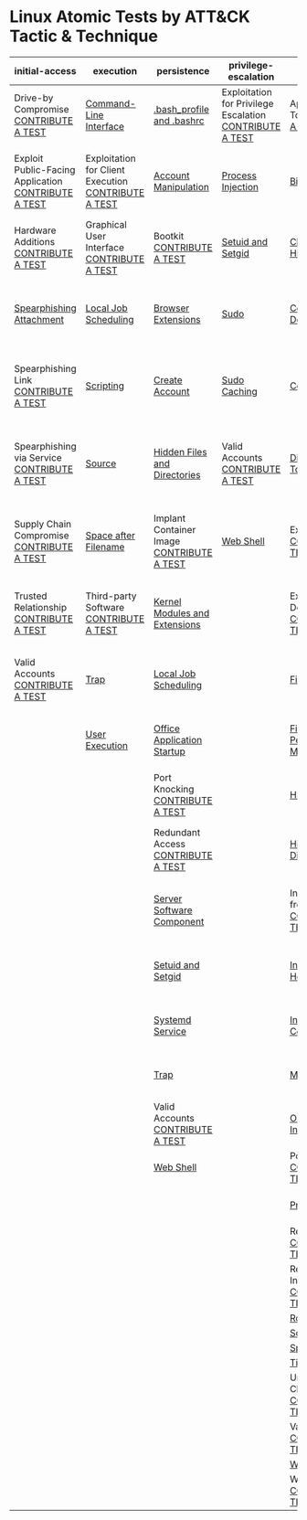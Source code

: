 # Linux Atomic Tests by ATT&CK Tactic & Technique
| initial-access | execution | persistence | privilege-escalation | defense-evasion | credential-access | discovery | lateral-movement | collection | exfiltration | command-and-control | impact |
|-----|-----|-----|-----|-----|-----|-----|-----|-----|-----|-----|-----|
| Drive-by Compromise [CONTRIBUTE A TEST](https://atomicredteam.io/contributing) | [Command-Line Interface](../../T1059/T1059.md) | [.bash_profile and .bashrc](../../T1156/T1156.md) | Exploitation for Privilege Escalation [CONTRIBUTE A TEST](https://atomicredteam.io/contributing) | Application Access Token [CONTRIBUTE A TEST](https://atomicredteam.io/contributing) | [Account Manipulation](../../T1098/T1098.md) | [Account Discovery](../../T1087/T1087.md) | Application Access Token [CONTRIBUTE A TEST](https://atomicredteam.io/contributing) | [Audio Capture](../../T1123/T1123.md) | Automated Exfiltration [CONTRIBUTE A TEST](https://atomicredteam.io/contributing) | Commonly Used Port [CONTRIBUTE A TEST](https://atomicredteam.io/contributing) | [Account Access Removal](../../T1531/T1531.md) |
| Exploit Public-Facing Application [CONTRIBUTE A TEST](https://atomicredteam.io/contributing) | Exploitation for Client Execution [CONTRIBUTE A TEST](https://atomicredteam.io/contributing) | [Account Manipulation](../../T1098/T1098.md) | [Process Injection](../../T1055/T1055.md) | [Binary Padding](../../T1009/T1009.md) | [Bash History](../../T1139/T1139.md) | [Browser Bookmark Discovery](../../T1217/T1217.md) | Application Deployment Software [CONTRIBUTE A TEST](https://atomicredteam.io/contributing) | [Automated Collection](../../T1119/T1119.md) | [Data Compressed](../../T1002/T1002.md) | Communication Through Removable Media [CONTRIBUTE A TEST](https://atomicredteam.io/contributing) | [Data Destruction](../../T1485/T1485.md) |
| Hardware Additions [CONTRIBUTE A TEST](https://atomicredteam.io/contributing) | Graphical User Interface [CONTRIBUTE A TEST](https://atomicredteam.io/contributing) | Bootkit [CONTRIBUTE A TEST](https://atomicredteam.io/contributing) | [Setuid and Setgid](../../T1166/T1166.md) | [Clear Command History](../../T1146/T1146.md) | [Brute Force](../../T1110/T1110.md) | Cloud Service Dashboard [CONTRIBUTE A TEST](https://atomicredteam.io/contributing) | Exploitation of Remote Services [CONTRIBUTE A TEST](https://atomicredteam.io/contributing) | [Clipboard Data](../../T1115/T1115.md) | [Data Encrypted](../../T1022/T1022.md) | [Connection Proxy](../../T1090/T1090.md) | Data Encrypted for Impact [CONTRIBUTE A TEST](https://atomicredteam.io/contributing) |
| [Spearphishing Attachment](../../T1193/T1193.md) | [Local Job Scheduling](../../T1168/T1168.md) | [Browser Extensions](../../T1176/T1176.md) | [Sudo](../../T1169/T1169.md) | [Compile After Delivery](../../T1500/T1500.md) | Cloud Instance Metadata API [CONTRIBUTE A TEST](https://atomicredteam.io/contributing) | Cloud Service Discovery [CONTRIBUTE A TEST](https://atomicredteam.io/contributing) | Internal Spearphishing [CONTRIBUTE A TEST](https://atomicredteam.io/contributing) | [Data Staged](../../T1074/T1074.md) | [Data Transfer Size Limits](../../T1030/T1030.md) | Custom Command and Control Protocol [CONTRIBUTE A TEST](https://atomicredteam.io/contributing) | Defacement [CONTRIBUTE A TEST](https://atomicredteam.io/contributing) |
| Spearphishing Link [CONTRIBUTE A TEST](https://atomicredteam.io/contributing) | [Scripting](../../T1064/T1064.md) | [Create Account](../../T1136/T1136.md) | [Sudo Caching](../../T1206/T1206.md) | [Connection Proxy](../../T1090/T1090.md) | [Credential Dumping](../../T1003/T1003.md) | [File and Directory Discovery](../../T1083/T1083.md) | [Remote File Copy](../../T1105/T1105.md) | Data from Cloud Storage Object [CONTRIBUTE A TEST](https://atomicredteam.io/contributing) | [Exfiltration Over Alternative Protocol](../../T1048/T1048.md) | Custom Cryptographic Protocol [CONTRIBUTE A TEST](https://atomicredteam.io/contributing) | Disk Content Wipe [CONTRIBUTE A TEST](https://atomicredteam.io/contributing) |
| Spearphishing via Service [CONTRIBUTE A TEST](https://atomicredteam.io/contributing) | [Source](../../T1153/T1153.md) | [Hidden Files and Directories](../../T1158/T1158.md) | Valid Accounts [CONTRIBUTE A TEST](https://atomicredteam.io/contributing) | [Disabling Security Tools](../../T1089/T1089.md) | Credentials from Web Browsers [CONTRIBUTE A TEST](https://atomicredteam.io/contributing) | [Network Service Scanning](../../T1046/T1046.md) | Remote Services [CONTRIBUTE A TEST](https://atomicredteam.io/contributing) | Data from Information Repositories [CONTRIBUTE A TEST](https://atomicredteam.io/contributing) | Exfiltration Over Command and Control Channel [CONTRIBUTE A TEST](https://atomicredteam.io/contributing) | [Data Encoding](../../T1132/T1132.md) | Disk Structure Wipe [CONTRIBUTE A TEST](https://atomicredteam.io/contributing) |
| Supply Chain Compromise [CONTRIBUTE A TEST](https://atomicredteam.io/contributing) | [Space after Filename](../../T1151/T1151.md) | Implant Container Image [CONTRIBUTE A TEST](https://atomicredteam.io/contributing) | [Web Shell](../../T1100/T1100.md) | Execution Guardrails [CONTRIBUTE A TEST](https://atomicredteam.io/contributing) | [Credentials in Files](../../T1081/T1081.md) | [Network Share Discovery](../../T1135/T1135.md) | SSH Hijacking [CONTRIBUTE A TEST](https://atomicredteam.io/contributing) | [Data from Local System](../../T1005/T1005.md) | Exfiltration Over Other Network Medium [CONTRIBUTE A TEST](https://atomicredteam.io/contributing) | Data Obfuscation [CONTRIBUTE A TEST](https://atomicredteam.io/contributing) | Endpoint Denial of Service [CONTRIBUTE A TEST](https://atomicredteam.io/contributing) |
| Trusted Relationship [CONTRIBUTE A TEST](https://atomicredteam.io/contributing) | Third-party Software [CONTRIBUTE A TEST](https://atomicredteam.io/contributing) | [Kernel Modules and Extensions](../../T1215/T1215.md) |  | Exploitation for Defense Evasion [CONTRIBUTE A TEST](https://atomicredteam.io/contributing) | Exploitation for Credential Access [CONTRIBUTE A TEST](https://atomicredteam.io/contributing) | [Network Sniffing](../../T1040/T1040.md) | Third-party Software [CONTRIBUTE A TEST](https://atomicredteam.io/contributing) | Data from Network Shared Drive [CONTRIBUTE A TEST](https://atomicredteam.io/contributing) | Exfiltration Over Physical Medium [CONTRIBUTE A TEST](https://atomicredteam.io/contributing) | Domain Fronting [CONTRIBUTE A TEST](https://atomicredteam.io/contributing) | Firmware Corruption [CONTRIBUTE A TEST](https://atomicredteam.io/contributing) |
| Valid Accounts [CONTRIBUTE A TEST](https://atomicredteam.io/contributing) | [Trap](../../T1154/T1154.md) | [Local Job Scheduling](../../T1168/T1168.md) |  | [File Deletion](../../T1107/T1107.md) | [Input Capture](../../T1056/T1056.md) | [Password Policy Discovery](../../T1201/T1201.md) | Web Session Cookie [CONTRIBUTE A TEST](https://atomicredteam.io/contributing) | Data from Removable Media [CONTRIBUTE A TEST](https://atomicredteam.io/contributing) | Scheduled Transfer [CONTRIBUTE A TEST](https://atomicredteam.io/contributing) | Domain Generation Algorithms [CONTRIBUTE A TEST](https://atomicredteam.io/contributing) | [Inhibit System Recovery](../../T1490/T1490.md) |
|  | [User Execution](../../T1204/T1204.md) | [Office Application Startup](../../T1137/T1137.md) |  | [File and Directory Permissions Modification](../../T1222/T1222.md) | [Network Sniffing](../../T1040/T1040.md) | [Permission Groups Discovery](../../T1069/T1069.md) |  | [Email Collection](../../T1114/T1114.md) | Transfer Data to Cloud Account [CONTRIBUTE A TEST](https://atomicredteam.io/contributing) | Fallback Channels [CONTRIBUTE A TEST](https://atomicredteam.io/contributing) | Network Denial of Service [CONTRIBUTE A TEST](https://atomicredteam.io/contributing) |
|  |  | Port Knocking [CONTRIBUTE A TEST](https://atomicredteam.io/contributing) |  | [HISTCONTROL](../../T1148/T1148.md) | [Private Keys](../../T1145/T1145.md) | [Process Discovery](../../T1057/T1057.md) |  | [Input Capture](../../T1056/T1056.md) |  | Multi-Stage Channels [CONTRIBUTE A TEST](https://atomicredteam.io/contributing) | [Resource Hijacking](../../T1496/T1496.md) |
|  |  | Redundant Access [CONTRIBUTE A TEST](https://atomicredteam.io/contributing) |  | [Hidden Files and Directories](../../T1158/T1158.md) | Steal Application Access Token [CONTRIBUTE A TEST](https://atomicredteam.io/contributing) | [Remote System Discovery](../../T1018/T1018.md) |  | [Screen Capture](../../T1113/T1113.md) |  | Multi-hop Proxy [CONTRIBUTE A TEST](https://atomicredteam.io/contributing) | Runtime Data Manipulation [CONTRIBUTE A TEST](https://atomicredteam.io/contributing) |
|  |  | [Server Software Component](../../T1505/T1505.md) |  | Indicator Removal from Tools [CONTRIBUTE A TEST](https://atomicredteam.io/contributing) | Steal Web Session Cookie [CONTRIBUTE A TEST](https://atomicredteam.io/contributing) | [Software Discovery](../../T1518/T1518.md) |  |  |  | Multiband Communication [CONTRIBUTE A TEST](https://atomicredteam.io/contributing) | Stored Data Manipulation [CONTRIBUTE A TEST](https://atomicredteam.io/contributing) |
|  |  | [Setuid and Setgid](../../T1166/T1166.md) |  | [Indicator Removal on Host](../../T1070/T1070.md) | Two-Factor Authentication Interception [CONTRIBUTE A TEST](https://atomicredteam.io/contributing) | [System Information Discovery](../../T1082/T1082.md) |  |  |  | Multilayer Encryption [CONTRIBUTE A TEST](https://atomicredteam.io/contributing) | [System Shutdown/Reboot](../../T1529/T1529.md) |
|  |  | [Systemd Service](../../T1501/T1501.md) |  | [Install Root Certificate](../../T1130/T1130.md) |  | [System Network Configuration Discovery](../../T1016/T1016.md) |  |  |  | Port Knocking [CONTRIBUTE A TEST](https://atomicredteam.io/contributing) | Transmitted Data Manipulation [CONTRIBUTE A TEST](https://atomicredteam.io/contributing) |
|  |  | [Trap](../../T1154/T1154.md) |  | [Masquerading](../../T1036/T1036.md) |  | [System Network Connections Discovery](../../T1049/T1049.md) |  |  |  | [Remote Access Tools](../../T1219/T1219.md) |  |
|  |  | Valid Accounts [CONTRIBUTE A TEST](https://atomicredteam.io/contributing) |  | [Obfuscated Files or Information](../../T1027/T1027.md) |  | [System Owner/User Discovery](../../T1033/T1033.md) |  |  |  | [Remote File Copy](../../T1105/T1105.md) |  |
|  |  | [Web Shell](../../T1100/T1100.md) |  | Port Knocking [CONTRIBUTE A TEST](https://atomicredteam.io/contributing) |  |  |  |  |  | [Standard Application Layer Protocol](../../T1071/T1071.md) |  |
|  |  |  |  | [Process Injection](../../T1055/T1055.md) |  |  |  |  |  | [Standard Cryptographic Protocol](../../T1032/T1032.md) |  |
|  |  |  |  | Redundant Access [CONTRIBUTE A TEST](https://atomicredteam.io/contributing) |  |  |  |  |  | [Standard Non-Application Layer Protocol](../../T1095/T1095.md) |  |
|  |  |  |  | Revert Cloud Instance [CONTRIBUTE A TEST](https://atomicredteam.io/contributing) |  |  |  |  |  | [Uncommonly Used Port](../../T1065/T1065.md) |  |
|  |  |  |  | [Rootkit](../../T1014/T1014.md) |  |  |  |  |  | [Web Service](../../T1102/T1102.md) |  |
|  |  |  |  | [Scripting](../../T1064/T1064.md) |  |  |  |  |  |  |  |
|  |  |  |  | [Space after Filename](../../T1151/T1151.md) |  |  |  |  |  |  |  |
|  |  |  |  | [Timestomp](../../T1099/T1099.md) |  |  |  |  |  |  |  |
|  |  |  |  | Unused/Unsupported Cloud Regions [CONTRIBUTE A TEST](https://atomicredteam.io/contributing) |  |  |  |  |  |  |  |
|  |  |  |  | Valid Accounts [CONTRIBUTE A TEST](https://atomicredteam.io/contributing) |  |  |  |  |  |  |  |
|  |  |  |  | [Web Service](../../T1102/T1102.md) |  |  |  |  |  |  |  |
|  |  |  |  | Web Session Cookie [CONTRIBUTE A TEST](https://atomicredteam.io/contributing) |  |  |  |  |  |  |  |
